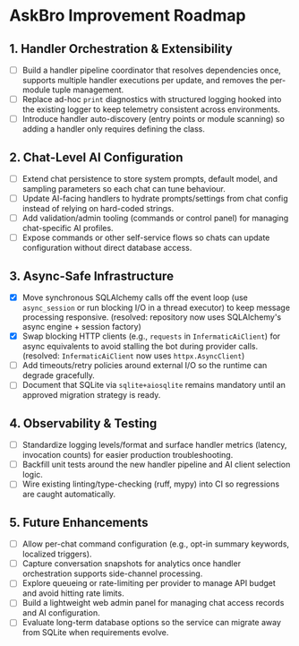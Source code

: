 # AskBro Improvement Roadmap

## 1. Handler Orchestration & Extensibility
- [ ] Build a handler pipeline coordinator that resolves dependencies once, supports multiple handler executions per
  update, and removes the per-module tuple management.
- [ ] Replace ad-hoc `print` diagnostics with structured logging hooked into the existing logger to keep telemetry
  consistent across environments.
- [ ] Introduce handler auto-discovery (entry points or module scanning) so adding a handler only requires defining the
  class.

## 2. Chat-Level AI Configuration
- [ ] Extend chat persistence to store system prompts, default model, and sampling parameters so each chat can tune
  behaviour.
- [ ] Update AI-facing handlers to hydrate prompts/settings from chat config instead of relying on hard-coded strings.
- [ ] Add validation/admin tooling (commands or control panel) for managing chat-specific AI profiles.
- [ ] Expose commands or other self-service flows so chats can update configuration without direct database access.

## 3. Async-Safe Infrastructure
- [x] Move synchronous SQLAlchemy calls off the event loop (use `async_session` or run blocking I/O in a thread executor)
  to keep message processing responsive. (resolved: repository now uses SQLAlchemy's async engine + session factory)
- [x] Swap blocking HTTP clients (e.g., `requests` in `InfermaticAiClient`) for async equivalents to avoid stalling the
  bot during provider calls. (resolved: `InfermaticAiClient` now uses `httpx.AsyncClient`)
- [ ] Add timeouts/retry policies around external I/O so the runtime can degrade gracefully.
- [ ] Document that SQLite via `sqlite+aiosqlite` remains mandatory until an approved migration strategy is ready.

## 4. Observability & Testing
- [ ] Standardize logging levels/format and surface handler metrics (latency, invocation counts) for easier production
  troubleshooting.
- [ ] Backfill unit tests around the new handler pipeline and AI client selection logic.
- [ ] Wire existing linting/type-checking (ruff, mypy) into CI so regressions are caught automatically.

## 5. Future Enhancements
- [ ] Allow per-chat command configuration (e.g., opt-in summary keywords, localized triggers).
- [ ] Capture conversation snapshots for analytics once handler orchestration supports side-channel processing.
- [ ] Explore queueing or rate-limiting per provider to manage API budget and avoid hitting rate limits.
- [ ] Build a lightweight web admin panel for managing chat access records and AI configuration.
- [ ] Evaluate long-term database options so the service can migrate away from SQLite when requirements evolve.
